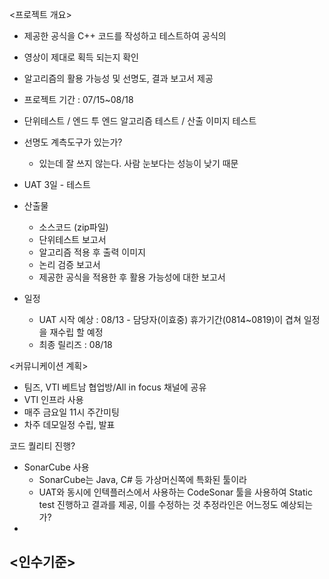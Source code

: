 <프로젝트 개요>
- 제공한 공식을 C++ 코드를 작성하고 테스트하여 공식의 
- 영상이 제대로 획득 되는지 확인
- 알고리즘의 활용 가능성 및 선명도, 결과 보고서 제공
- 프로젝트 기간 : 07/15~08/18

- 단위테스트 / 엔드 투 엔드 알고리즘 테스트 / 산출 이미지 테스트
- 선명도 계측도구가 있는가?
	- 있는데 잘 쓰지 않는다. 사람 눈보다는 성능이 낮기 때문

- UAT 3일 - 테스트 

- 산출물
	- 소스코드 (zip파일)
	- 단위테스트 보고서
	- 알고리즘 적용 후 출력 이미지
	- 논리 검증 보고서
	- 제공한 공식을 적용한 후 활용 가능성에 대한 보고서

- 일정
	- UAT 시작 예상 : 08/13 - 담당자(이효중) 휴가기간(0814~0819)이 겹쳐 일정을 재수립 할 예정
	- 최종 릴리즈 : 08/18

<커뮤니케이션 계획>
- 팀즈, VTI 베트남 협업방/All in focus 채널에 공유
- VTI 인프라 사용
- 매주 금요일 11시 주간미팅
- 차주 데모일정 수립, 발표

코드 퀄리티 진행?
- SonarCube 사용
	- SonarCube는 Java, C# 등 가상머신쪽에 특화된 툴이라 
	- UAT와 동시에 인텍플러스에서 사용하는 CodeSonar 툴을 사용하여 Static test 진행하고 결과를 제공, 이를 수정하는 것
추정라인은 어느정도 예상되는가?
- 

<인수기준>
- 